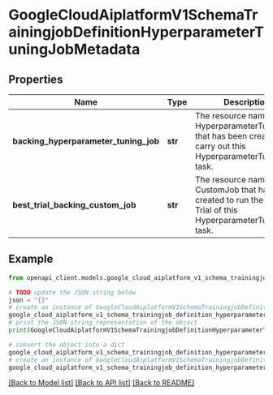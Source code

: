 # GoogleCloudAiplatformV1SchemaTrainingjobDefinitionHyperparameterTuningJobMetadata


## Properties

Name | Type | Description | Notes
------------ | ------------- | ------------- | -------------
**backing_hyperparameter_tuning_job** | **str** | The resource name of the HyperparameterTuningJob that has been created to carry out this HyperparameterTuning task. | [optional] 
**best_trial_backing_custom_job** | **str** | The resource name of the CustomJob that has been created to run the best Trial of this HyperparameterTuning task. | [optional] 

## Example

```python
from openapi_client.models.google_cloud_aiplatform_v1_schema_trainingjob_definition_hyperparameter_tuning_job_metadata import GoogleCloudAiplatformV1SchemaTrainingjobDefinitionHyperparameterTuningJobMetadata

# TODO update the JSON string below
json = "{}"
# create an instance of GoogleCloudAiplatformV1SchemaTrainingjobDefinitionHyperparameterTuningJobMetadata from a JSON string
google_cloud_aiplatform_v1_schema_trainingjob_definition_hyperparameter_tuning_job_metadata_instance = GoogleCloudAiplatformV1SchemaTrainingjobDefinitionHyperparameterTuningJobMetadata.from_json(json)
# print the JSON string representation of the object
print(GoogleCloudAiplatformV1SchemaTrainingjobDefinitionHyperparameterTuningJobMetadata.to_json())

# convert the object into a dict
google_cloud_aiplatform_v1_schema_trainingjob_definition_hyperparameter_tuning_job_metadata_dict = google_cloud_aiplatform_v1_schema_trainingjob_definition_hyperparameter_tuning_job_metadata_instance.to_dict()
# create an instance of GoogleCloudAiplatformV1SchemaTrainingjobDefinitionHyperparameterTuningJobMetadata from a dict
google_cloud_aiplatform_v1_schema_trainingjob_definition_hyperparameter_tuning_job_metadata_from_dict = GoogleCloudAiplatformV1SchemaTrainingjobDefinitionHyperparameterTuningJobMetadata.from_dict(google_cloud_aiplatform_v1_schema_trainingjob_definition_hyperparameter_tuning_job_metadata_dict)
```
[[Back to Model list]](../README.md#documentation-for-models) [[Back to API list]](../README.md#documentation-for-api-endpoints) [[Back to README]](../README.md)



